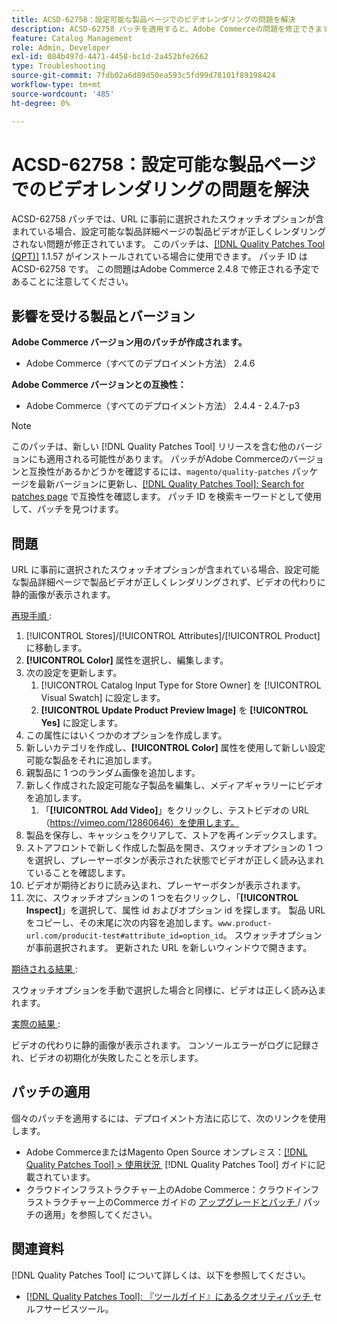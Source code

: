 ```yaml
---
title: ACSD-62758：設定可能な製品ページでのビデオレンダリングの問題を解決
description: ACSD-62758 パッチを適用すると、Adobe Commerceの問題を修正できます。この問題では、事前に選択されたスウォッチオプションが URL に含まれている場合、設定可能な製品詳細ページの製品ビデオが正しくレンダリングされません。
feature: Catalog Management
role: Admin, Developer
exl-id: 084b497d-4471-4458-bc1d-2a452bfe2662
type: Troubleshooting
source-git-commit: 7fdb02a6d89d50ea593c5fd99d78101f89198424
workflow-type: tm+mt
source-wordcount: '485'
ht-degree: 0%

---
```


# ACSD-62758：設定可能な製品ページでのビデオレンダリングの問題を解決

ACSD-62758 パッチでは、URL に事前に選択されたスウォッチオプションが含まれている場合、設定可能な製品詳細ページの製品ビデオが正しくレンダリングされない問題が修正されています。 このパッチは、[[!DNL Quality Patches Tool (QPT)]](/help/tools/quality-patches-tool/quality-patches-tool-to-self-serve-quality-patches.md) 1.1.57 がインストールされている場合に使用できます。 パッチ ID は ACSD-62758 です。 この問題はAdobe Commerce 2.4.8 で修正される予定であることに注意してください。

## 影響を受ける製品とバージョン

**Adobe Commerce バージョン用のパッチが作成されます。**

* Adobe Commerce（すべてのデプロイメント方法） 2.4.6

**Adobe Commerce バージョンとの互換性：**

* Adobe Commerce（すべてのデプロイメント方法） 2.4.4 - 2.4.7-p3

>[!NOTE]
>
>このパッチは、新しい [!DNL Quality Patches Tool] リリースを含む他のバージョンにも適用される可能性があります。 パッチがAdobe Commerceのバージョンと互換性があるかどうかを確認するには、`magento/quality-patches` パッケージを最新バージョンに更新し、[[!DNL Quality Patches Tool]: Search for patches page](https://experienceleague.adobe.com/tools/commerce-quality-patches/index.html?lang=ja) で互換性を確認します。 パッチ ID を検索キーワードとして使用して、パッチを見つけます。

## 問題

URL に事前に選択されたスウォッチオプションが含まれている場合、設定可能な製品詳細ページで製品ビデオが正しくレンダリングされず、ビデオの代わりに静的画像が表示されます。

<u> 再現手順 </u>:

1. [!UICONTROL Stores]/[!UICONTROL Attributes]/[!UICONTROL Product] に移動します。
1. **[!UICONTROL Color]** 属性を選択し、編集します。
1. 次の設定を更新します。
   1. [!UICONTROL Catalog Input Type for Store Owner] を [!UICONTROL Visual Swatch] に設定します。
   1. **[!UICONTROL Update Product Preview Image]** を **[!UICONTROL Yes]** に設定します。
1. この属性にはいくつかのオプションを作成します。
1. 新しいカテゴリを作成し、**[!UICONTROL Color]** 属性を使用して新しい設定可能な製品をそれに追加します。
1. 親製品に 1 つのランダム画像を追加します。
1. 新しく作成された設定可能な子製品を編集し、メディアギャラリーにビデオを追加します。
   1. 「**[!UICONTROL Add Video]**」をクリックし、テストビデオの URL （https://vimeo.com/12860646）を使用します。
1. 製品を保存し、キャッシュをクリアして、ストアを再インデックスします。
1. ストアフロントで新しく作成した製品を開き、スウォッチオプションの 1 つを選択し、プレーヤーボタンが表示された状態でビデオが正しく読み込まれていることを確認します。
1. ビデオが期待どおりに読み込まれ、プレーヤーボタンが表示されます。
1. 次に、スウォッチオプションの 1 つを右クリックし、「**[!UICONTROL Inspect]**」を選択して、属性 id およびオプション id を探します。 製品 URL をコピーし、その末尾に次の内容を追加します。`www.product-url.com/producit-test#attribute_id=option_id`。 スウォッチオプションが事前選択されます。 更新された URL を新しいウィンドウで開きます。

<u> 期待される結果 </u>:

スウォッチオプションを手動で選択した場合と同様に、ビデオは正しく読み込まれます。

<u> 実際の結果 </u>:

ビデオの代わりに静的画像が表示されます。 コンソールエラーがログに記録され、ビデオの初期化が失敗したことを示します。

## パッチの適用

個々のパッチを適用するには、デプロイメント方法に応じて、次のリンクを使用します。

* Adobe CommerceまたはMagento Open Source オンプレミス：[[!DNL Quality Patches Tool] > 使用状況 &#x200B;](/help/tools/quality-patches-tool/usage.md) [!DNL Quality Patches Tool] ガイドに記載されています。
* クラウドインフラストラクチャー上のAdobe Commerce：クラウドインフラストラクチャー上のCommerce ガイドの [&#x200B; アップグレードとパッチ &#x200B;](https://experienceleague.adobe.com/docs/commerce-cloud-service/user-guide/develop/upgrade/apply-patches.html?lang=ja)/ パッチの適用」を参照してください。


## 関連資料

[!DNL Quality Patches Tool] について詳しくは、以下を参照してください。

* [[!DNL Quality Patches Tool]: 『ツールガイド』にあるクオリティパッチ &#x200B;](/help/tools/quality-patches-tool/quality-patches-tool-to-self-serve-quality-patches.md) セルフサービスツール。

